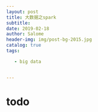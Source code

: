 ```yaml
---
layout: post
title: 大数据之spark
subtitle: 
date: 2019-02-18
author: Salome
header-img: img/post-bg-2015.jpg
catalog: true
tags:

   - big data


---
```


# todo

